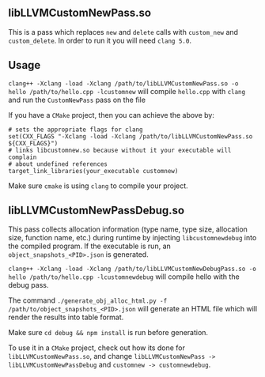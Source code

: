 ## libLLVMCustomNewPass.so

This is a pass which replaces `new` and `delete` calls with `custom_new`
and `custom_delete`. In order to run it you will need `clang 5.0`.

## Usage

`clang++ -Xclang -load -Xclang /path/to/libLLVMCustomNewPass.so -o
hello /path/to/hello.cpp -lcustomnew` will compile `hello.cpp` with `clang`
and run the `CustomNewPass` pass on the file

If you have a `CMake` project, then you can achieve the above by:

```
# sets the appropriate flags for clang
set(CXX_FLAGS "-Xclang -load -Xclang /path/to/libLLVMCustomNewPass.so ${CXX_FLAGS}")
# links libcustomnew.so because without it your executable will complain
# about undefined references
target_link_libraries(your_executable customnew)
```

Make sure `cmake` is using `clang` to compile your project.

## libLLVMCustomNewPassDebug.so

This pass collects allocation information (type name, type size, allocation size,
function name, etc.) during runtime by injecting
`libcustomnewdebug` into the compiled program. If the executable is run, an
`object_snapshots_<PID>.json` is generated.

`clang++ -Xclang -load -Xclang /path/to/libLLVMCustomNewDebugPass.so -o
hello /path/to/hello.cpp -lcustomnewdebug` will compile hello with
the debug pass.

The command `./generate_obj_alloc_html.py -f /path/to/object_snapshots_<PID>.json`
will generate an HTML file which will render the results into table format.

Make sure `cd debug && npm install` is run before generation.

To use it in a `CMake` project, check out how its done for `libLLVMCustomNewPass.so`,
and change `libLLVMCustomNewPass -> libLLVMCustomNewPassDebug` and
`customnew -> customnewdebug`.

